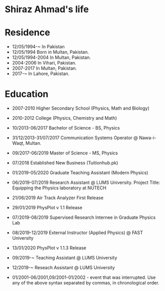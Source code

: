 Shiraz Ahmad's life
===============

# Residence

- 12/05/1994-~ In Pakistan
- 12/05/1994 Born in Multan, Pakistan.
- 12/05/1994-2004 In Multan, Pakistan.
- 2004-2006 In Vihari, Pakistan.
- 2007-2017 In Multan, Pakistan.
- 2017-~ In Lahore, Pakistan.

# Education

- 2007-2010 Higher Secondary School (Physics, Math and Biology)
- 2010-2012 College (Physics, Chemistry and Math)
- 10/2013-06/2017 Bachelor of Science - BS, Physics
- 31/12/2013-31/07/2017 Communication Systems Operator @ Nawa-i-Waqt, Multan.
- 09/2017-06/2019 Master of Science - MS, Physics
- 07/2018 Established New Business (Tuitionhub.pk)
- 01/2019-05/2020 Graduate Teaching Assistant (Modern Physics)
- 06/2019-07/2019 Research Assistant @ LUMS University. Project Title: Equipping the Physics laboratory at NUTECH
- 21/06/2019 Air Track Analyzer First Release
- 29/01/2019 PhysPlot v 1.1 Release
- 07/2019-08/2019 Supervised Research Internee in Graduate Physics Lab
- 08/2019-12/2019 External Instructor (Applied Physics) @ FAST University
- 13/01/2020 PhysPlot v 1.1.3 Release
- 09/2019-~ Teaching Assistant @ LUMS University
- 12/2019-~ Reseach Assistant @ LUMS University

- 01/2001-06/2001,09/2001-01/2002 - event that was interrupted. Use any of the above syntax separated by commas, in chronological order.